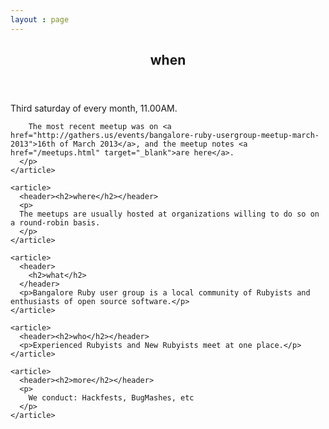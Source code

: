 ```yaml
---
layout : page
---
```


<section id="container">
  <div id="flash"></div>

  <section class='column'>
    <article>
      <header><h2>when</h2></header>
      <p>
        Third saturday of every month, 11.00AM. 
        
        The most recent meetup was on <a href="http://gathers.us/events/bangalore-ruby-usergroup-meetup-march-2013">16th of March 2013</a>, and the meetup notes <a href="/meetups.html" target="_blank">are here</a>.
      </p>
    </article>
  
    <article>
      <header><h2>where</h2></header>
      <p> 
      The meetups are usually hosted at organizations willing to do so on a round-robin basis.
      </p>
    </article>
  
    <article>
      <header>
        <h2>what</h2>
      </header>
      <p>Bangalore Ruby user group is a local community of Rubyists and enthusiasts of open source software.</p>
    </article>
  
    <article>
      <header><h2>who</h2></header>
      <p>Experienced Rubyists and New Rubyists meet at one place.</p>
    </article>
  
    <article>
      <header><h2>more</h2></header>
      <p>
        We conduct: Hackfests, BugMashes, etc       
      </p>
    </article>
  </section>

</section>


